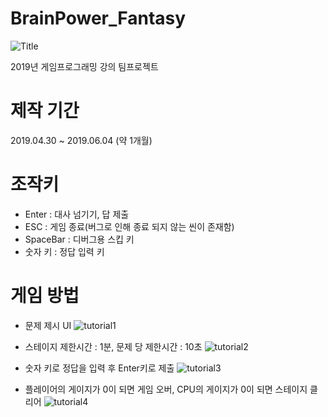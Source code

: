 # BrainPower_Fantasy
![Title](https://github.com/chan5842/BrainPower_Fantasy/assets/57973725/37a55a71-486d-4164-aca7-0dc365de1f35)

2019년 게임프로그래밍 강의 팀프로젝트

# 제작 기간
2019.04.30 ~ 2019.06.04
(약 1개월)

# 조작키
- Enter : 대사 넘기기, 답 제출
- ESC : 게임 종료(버그로 인해 종료 되지 않는 씬이 존재함)
- SpaceBar : 디버그용 스킵 키
- 숫자 키 : 정답 입력 키

# 게임 방법
- 문제 제시 UI
![tutorial1](https://github.com/chan5842/BrainPower_Fantasy/assets/57973725/0734e7bb-df07-433a-bfa6-6e6c2c885cbf)

- 스테이지 제한시간 : 1분, 문제 당 제한시간 : 10초
![tutorial2](https://github.com/chan5842/BrainPower_Fantasy/assets/57973725/b83c0674-3673-40e1-8625-09ebbffbf509)

- 숫자 키로 정답을 입력 후 Enter키로 제출
![tutorial3](https://github.com/chan5842/BrainPower_Fantasy/assets/57973725/4af386c6-cdac-41c8-9e94-af99dd617e09)

- 플레이어의 게이지가 0이 되면 게임 오버, CPU의 게이지가 0이 되면 스테이지 클리어
![tutorial4](https://github.com/chan5842/BrainPower_Fantasy/assets/57973725/55f3ce3f-eb14-4a67-a95e-72ca54bc378e)

